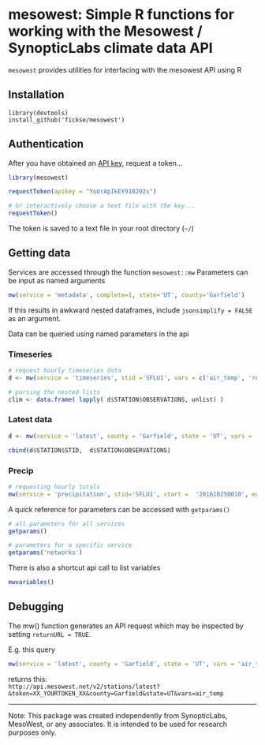 # mesowest: Simple R functions for working with the Mesowest / SynopticLabs climate data API

`mesowest` provides utilities for interfacing with the mesowest API using R

## Installation

```
library(devtools)
install_github('fickse/mesowest')
```

## Authentication

After you have obtained an [API key](https://synopticlabs.org/api/guides/?getstarted), request a token...

```r
library(mesowest)

requestToken(apikey = "YoUrApIkEY918202s")

# or interactively choose a text file with the key...
requestToken()

``` 
The token is saved to a text file in your root directory (`~/`)

## Getting data

Services are accessed through the function `mesowest::mw`
Parameters can be input as named arguments 

```r
mw(service = 'metadata', complete=1, state='UT', county='Garfield')

```  
If this results in awkward nested dataframes, include `jsonsimplify = FALSE` as an argument.  

Data can be queried using named parameters in the api

### Timeseries
```r
# request hourly timeseries data
d <- mw(service = 'timeseries', stid ='SFLU1', vars = c('air_temp', 'relative_humidity'), start = '201610250001', end = '201610260001', jsonsimplify= TRUE)

# parsing the nested lists
clim <- data.frame( lapply( d$STATION$OBSERVATIONS, unlist) )

```

### Latest data
```r
d <- mw(service = 'latest', county = 'Garfield', state = 'UT', vars = 'air_temp')

cbind(d$STATION$STID,  d$STATION$OBSERVATIONS)

```

### Precip
```r
# requesting hourly totals
mw(service = 'precipitation', stid='SFLU1', start =  '201610250010', end ='201611250001', pmode='intervals', interval = 'hour', jsonsimplify = TRUE, returnURL =FALSE)
```

A quick reference for parameters can be accessed with `getparams()`

```r
# all parameters for all services
getparams()

# parameters for a specific service
getparams('networks')
```

There is also a shortcut api call to list variables

```r
mwvariables()
```

## Debugging

The mw() function generates an API request which may be inspected by setting `returnURL = TRUE`.  

E.g. this query
```r
mw(service = 'latest', county = 'Garfield', state = 'UT', vars = 'air_temp', returnURL = TRUE)`
```
returns this:  
`http://api.mesowest.net/v2/stations/latest?&token=XX_YOURTOKEN_XX&county=Garfield&state=UT&vars=air_temp`


---

Note: This package was created independently from SynopticLabs, MesoWest, or any associates. It is intended to be used for research purposes only.
